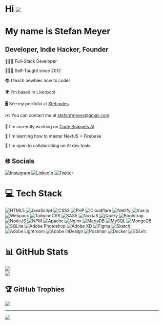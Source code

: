 # Hi ![](https://user-images.githubusercontent.com/18350557/176309783-0785949b-9127-417c-8b55-ab5a4333674e.gif)

# My name is Stefan Meyer  
## Developer, Indie Hacker, Founder   

👨🏻‍💻 Full-Stack Developer 

👨🏻‍🏫 Self-Taught since 2012 

📚 I teach newbies how to code!  

🌍  I'm based in Liverpool 

🖥️  See my portfolio at [Stefcodes](http://Stefcodes.com) 

✉️  You can contact me at [stefanfmeyer@gmail.com](mailto:stefanfmeyer@gmail.com) 

🚀  I'm currently working on [Code Snippets AI](http://Codesnippets.ai) 

🧠  I'm learning how to master NextJS + Firebase 

🤝  I'm open to collaborating on AI dev tools



## 🌐 Socials
[![Instagram](https://img.shields.io/badge/Instagram-%23E4405F.svg?logo=Instagram&logoColor=white)](https://instagram.com/stefcodes) [![LinkedIn](https://img.shields.io/badge/LinkedIn-%230077B5.svg?logo=linkedin&logoColor=white)](https://linkedin.com/in/stefcodes) [![Twitter](https://img.shields.io/badge/Twitter-%231DA1F2.svg?logo=Twitter&logoColor=white)](https://twitter.com/stefcodes) 

# 💻 Tech Stack
![HTML5](https://img.shields.io/badge/html5-%23E34F26.svg?style=flat&logo=html5&logoColor=white) ![JavaScript](https://img.shields.io/badge/javascript-%23323330.svg?style=flat&logo=javascript&logoColor=%23F7DF1E) ![CSS3](https://img.shields.io/badge/css3-%231572B6.svg?style=flat&logo=css3&logoColor=white) ![PHP](https://img.shields.io/badge/php-%23777BB4.svg?style=flat&logo=php&logoColor=white) ![Cloudflare](https://img.shields.io/badge/Cloudflare-F38020?style=flat&logo=Cloudflare&logoColor=white) ![Netlify](https://img.shields.io/badge/netlify-%23000000.svg?style=flat&logo=netlify&logoColor=#00C7B7) ![Vue.js](https://img.shields.io/badge/vuejs-%2335495e.svg?style=flat&logo=vuedotjs&logoColor=%234FC08D) ![Webpack](https://img.shields.io/badge/webpack-%238DD6F9.svg?style=flat&logo=webpack&logoColor=black) ![TailwindCSS](https://img.shields.io/badge/tailwindcss-%2338B2AC.svg?style=flat&logo=tailwind-css&logoColor=white) ![SASS](https://img.shields.io/badge/SASS-hotpink.svg?style=flat&logo=SASS&logoColor=white) ![NuxtJS](https://img.shields.io/badge/Nuxt-black?style=flat&logo=nuxt.js&logoColor=white) ![jQuery](https://img.shields.io/badge/jquery-%230769AD.svg?style=flat&logo=jquery&logoColor=white) ![Bootstrap](https://img.shields.io/badge/bootstrap-%23563D7C.svg?style=flat&logo=bootstrap&logoColor=white) ![NodeJS](https://img.shields.io/badge/node.js-6DA55F?style=flat&logo=node.js&logoColor=white) ![NPM](https://img.shields.io/badge/NPM-%23000000.svg?style=flat&logo=npm&logoColor=white) ![Apache](https://img.shields.io/badge/apache-%23D42029.svg?style=flat&logo=apache&logoColor=white) ![Nginx](https://img.shields.io/badge/nginx-%23009639.svg?style=flat&logo=nginx&logoColor=white) ![MariaDB](https://img.shields.io/badge/MariaDB-003545?style=flat&logo=mariadb&logoColor=white) ![MySQL](https://img.shields.io/badge/mysql-%2300f.svg?style=flat&logo=mysql&logoColor=white) ![MongoDB](https://img.shields.io/badge/MongoDB-%234ea94b.svg?style=flat&logo=mongodb&logoColor=white) ![SQLite](https://img.shields.io/badge/sqlite-%2307405e.svg?style=flat&logo=sqlite&logoColor=white) ![Adobe Photoshop](https://img.shields.io/badge/adobephotoshop-%2331A8FF.svg?style=flat&logo=adobephotoshop&logoColor=white) ![Adobe XD](https://img.shields.io/badge/Adobe%20XD-470137?style=flat&logo=Adobe%20XD&logoColor=#FF61F6) 	![Figma](https://img.shields.io/badge/figma-%23F24E1E.svg?style=flat&logo=figma&logoColor=white) ![Sketch](https://img.shields.io/badge/Sketch-FFB387?style=flat&logo=sketch&logoColor=black) ![Adobe Lightroom](https://img.shields.io/badge/Adobe%20Lightroom-31A8FF.svg?style=flat&logo=Adobe%20Lightroom&logoColor=white) ![Adobe InDesign](https://img.shields.io/badge/Adobe%20InDesign-49021F?style=flat&logo=adobeindesign&logoColor=white) ![Postman](https://img.shields.io/badge/Postman-FF6C37?style=flat&logo=postman&logoColor=white) ![Docker](https://img.shields.io/badge/docker-%230db7ed.svg?style=flat&logo=docker&logoColor=white) ![ESLint](https://img.shields.io/badge/ESLint-4B3263?style=flat&logo=eslint&logoColor=white)
# 📊 GitHub Stats
![](https://github-readme-streak-stats.herokuapp.com/?user=stefanfmeyer&theme=vue-dark&hide_border=true)<br/>
![](https://github-readme-stats.vercel.app/api/top-langs/?username=stefanfmeyer&theme=vue-dark&hide_border=true&include_all_commits=true&count_private=true&layout=compact)

## 🏆 GitHub Trophies
![](https://github-profile-trophy.vercel.app/?username=stefanfmeyer&theme=gitdimmed&no-frame=true&no-bg=false&margin-w=4)

---
[![](https://visitcount.itsvg.in/api?id=stefanfmeyer&icon=5&color=8)](https://visitcount.itsvg.in)
